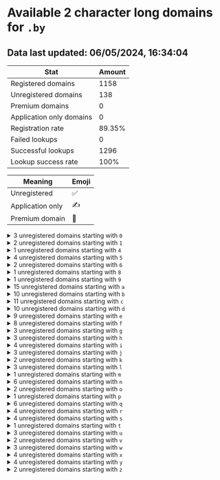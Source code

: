 # Available 2 character long domains for `.by`

## Data last updated: 06/05/2024, 16:34:04

|Stat|Amount|
|--|--|
|Registered domains|1158|
|Unregistered domains|138|
|Premium domains|0|
|Application only domains|0|
|Registration rate|89.35%|
|Failed lookups|0|
|Successful lookups|1296|
|Lookup success rate|100%|


|Meaning|Emoji|
|--|--|
|Unregistered|:white_check_mark:|
|Application only|:writing_hand:|
|Premium domain|:gem:|

<details>
<summary>3 unregistered domains starting with <bold><code>0</code></bold></summary>

|Type|Domain|
|--|--|
|:white_check_mark:|`08.by`|
|:white_check_mark:|`0g.by`|
|:white_check_mark:|`0n.by`|
</details>
<details>
<summary>2 unregistered domains starting with <bold><code>1</code></bold></summary>

|Type|Domain|
|--|--|
|:white_check_mark:|`1d.by`|
|:white_check_mark:|`1i.by`|
</details>
<details>
<summary>1 unregistered domains starting with <bold><code>4</code></bold></summary>

|Type|Domain|
|--|--|
|:white_check_mark:|`4v.by`|
</details>
<details>
<summary>4 unregistered domains starting with <bold><code>5</code></bold></summary>

|Type|Domain|
|--|--|
|:white_check_mark:|`52.by`|
|:white_check_mark:|`5a.by`|
|:white_check_mark:|`5m.by`|
|:white_check_mark:|`5x.by`|
</details>
<details>
<summary>2 unregistered domains starting with <bold><code>6</code></bold></summary>

|Type|Domain|
|--|--|
|:white_check_mark:|`69.by`|
|:white_check_mark:|`6p.by`|
</details>
<details>
<summary>1 unregistered domains starting with <bold><code>8</code></bold></summary>

|Type|Domain|
|--|--|
|:white_check_mark:|`8e.by`|
</details>
<details>
<summary>1 unregistered domains starting with <bold><code>9</code></bold></summary>

|Type|Domain|
|--|--|
|:white_check_mark:|`9o.by`|
</details>
<details>
<summary>15 unregistered domains starting with <bold><code>a</code></bold></summary>

|Type|Domain|
|--|--|
|:white_check_mark:|`a0.by`|
|:white_check_mark:|`a2.by`|
|:white_check_mark:|`af.by`|
|:white_check_mark:|`ag.by`|
|:white_check_mark:|`ah.by`|
|:white_check_mark:|`ai.by`|
|:white_check_mark:|`aj.by`|
|:white_check_mark:|`ak.by`|
|:white_check_mark:|`al.by`|
|:white_check_mark:|`am.by`|
|:white_check_mark:|`an.by`|
|:white_check_mark:|`at.by`|
|:white_check_mark:|`av.by`|
|:white_check_mark:|`ay.by`|
|:white_check_mark:|`az.by`|
</details>
<details>
<summary>10 unregistered domains starting with <bold><code>b</code></bold></summary>

|Type|Domain|
|--|--|
|:white_check_mark:|`b1.by`|
|:white_check_mark:|`b7.by`|
|:white_check_mark:|`bc.by`|
|:white_check_mark:|`bd.by`|
|:white_check_mark:|`be.by`|
|:white_check_mark:|`bf.by`|
|:white_check_mark:|`bh.by`|
|:white_check_mark:|`bn.by`|
|:white_check_mark:|`bw.by`|
|:white_check_mark:|`by.by`|
</details>
<details>
<summary>11 unregistered domains starting with <bold><code>c</code></bold></summary>

|Type|Domain|
|--|--|
|:white_check_mark:|`c0.by`|
|:white_check_mark:|`c2.by`|
|:white_check_mark:|`c3.by`|
|:white_check_mark:|`c4.by`|
|:white_check_mark:|`cf.by`|
|:white_check_mark:|`cg.by`|
|:white_check_mark:|`ch.by`|
|:white_check_mark:|`cj.by`|
|:white_check_mark:|`ck.by`|
|:white_check_mark:|`cl.by`|
|:white_check_mark:|`cn.by`|
</details>
<details>
<summary>10 unregistered domains starting with <bold><code>d</code></bold></summary>

|Type|Domain|
|--|--|
|:white_check_mark:|`d0.by`|
|:white_check_mark:|`d1.by`|
|:white_check_mark:|`d3.by`|
|:white_check_mark:|`d4.by`|
|:white_check_mark:|`d5.by`|
|:white_check_mark:|`d6.by`|
|:white_check_mark:|`d7.by`|
|:white_check_mark:|`dh.by`|
|:white_check_mark:|`dx.by`|
|:white_check_mark:|`dz.by`|
</details>
<details>
<summary>9 unregistered domains starting with <bold><code>e</code></bold></summary>

|Type|Domain|
|--|--|
|:white_check_mark:|`e4.by`|
|:white_check_mark:|`e5.by`|
|:white_check_mark:|`ea.by`|
|:white_check_mark:|`ei.by`|
|:white_check_mark:|`ek.by`|
|:white_check_mark:|`eo.by`|
|:white_check_mark:|`ep.by`|
|:white_check_mark:|`et.by`|
|:white_check_mark:|`eu.by`|
</details>
<details>
<summary>8 unregistered domains starting with <bold><code>f</code></bold></summary>

|Type|Domain|
|--|--|
|:white_check_mark:|`f5.by`|
|:white_check_mark:|`fc.by`|
|:white_check_mark:|`fd.by`|
|:white_check_mark:|`fe.by`|
|:white_check_mark:|`fg.by`|
|:white_check_mark:|`fh.by`|
|:white_check_mark:|`fu.by`|
|:white_check_mark:|`fx.by`|
</details>
<details>
<summary>3 unregistered domains starting with <bold><code>g</code></bold></summary>

|Type|Domain|
|--|--|
|:white_check_mark:|`g2.by`|
|:white_check_mark:|`gb.by`|
|:white_check_mark:|`gy.by`|
</details>
<details>
<summary>3 unregistered domains starting with <bold><code>h</code></bold></summary>

|Type|Domain|
|--|--|
|:white_check_mark:|`h8.by`|
|:white_check_mark:|`hf.by`|
|:white_check_mark:|`hp.by`|
</details>
<details>
<summary>4 unregistered domains starting with <bold><code>i</code></bold></summary>

|Type|Domain|
|--|--|
|:white_check_mark:|`i6.by`|
|:white_check_mark:|`ie.by`|
|:white_check_mark:|`iv.by`|
|:white_check_mark:|`iw.by`|
</details>
<details>
<summary>3 unregistered domains starting with <bold><code>j</code></bold></summary>

|Type|Domain|
|--|--|
|:white_check_mark:|`j2.by`|
|:white_check_mark:|`jg.by`|
|:white_check_mark:|`ji.by`|
</details>
<details>
<summary>2 unregistered domains starting with <bold><code>k</code></bold></summary>

|Type|Domain|
|--|--|
|:white_check_mark:|`k1.by`|
|:white_check_mark:|`kq.by`|
</details>
<details>
<summary>3 unregistered domains starting with <bold><code>l</code></bold></summary>

|Type|Domain|
|--|--|
|:white_check_mark:|`l8.by`|
|:white_check_mark:|`li.by`|
|:white_check_mark:|`lm.by`|
</details>
<details>
<summary>1 unregistered domains starting with <bold><code>m</code></bold></summary>

|Type|Domain|
|--|--|
|:white_check_mark:|`mu.by`|
</details>
<details>
<summary>6 unregistered domains starting with <bold><code>n</code></bold></summary>

|Type|Domain|
|--|--|
|:white_check_mark:|`n1.by`|
|:white_check_mark:|`nc.by`|
|:white_check_mark:|`nd.by`|
|:white_check_mark:|`nq.by`|
|:white_check_mark:|`nw.by`|
|:white_check_mark:|`nx.by`|
</details>
<details>
<summary>2 unregistered domains starting with <bold><code>o</code></bold></summary>

|Type|Domain|
|--|--|
|:white_check_mark:|`o6.by`|
|:white_check_mark:|`od.by`|
</details>
<details>
<summary>1 unregistered domains starting with <bold><code>p</code></bold></summary>

|Type|Domain|
|--|--|
|:white_check_mark:|`ps.by`|
</details>
<details>
<summary>6 unregistered domains starting with <bold><code>q</code></bold></summary>

|Type|Domain|
|--|--|
|:white_check_mark:|`q0.by`|
|:white_check_mark:|`q2.by`|
|:white_check_mark:|`qa.by`|
|:white_check_mark:|`qb.by`|
|:white_check_mark:|`qv.by`|
|:white_check_mark:|`qw.by`|
</details>
<details>
<summary>4 unregistered domains starting with <bold><code>r</code></bold></summary>

|Type|Domain|
|--|--|
|:white_check_mark:|`r0.by`|
|:white_check_mark:|`r6.by`|
|:white_check_mark:|`r7.by`|
|:white_check_mark:|`rh.by`|
</details>
<details>
<summary>4 unregistered domains starting with <bold><code>s</code></bold></summary>

|Type|Domain|
|--|--|
|:white_check_mark:|`s5.by`|
|:white_check_mark:|`s7.by`|
|:white_check_mark:|`sh.by`|
|:white_check_mark:|`sz.by`|
</details>
<details>
<summary>1 unregistered domains starting with <bold><code>t</code></bold></summary>

|Type|Domain|
|--|--|
|:white_check_mark:|`to.by`|
</details>
<details>
<summary>3 unregistered domains starting with <bold><code>u</code></bold></summary>

|Type|Domain|
|--|--|
|:white_check_mark:|`u0.by`|
|:white_check_mark:|`u6.by`|
|:white_check_mark:|`u7.by`|
</details>
<details>
<summary>2 unregistered domains starting with <bold><code>v</code></bold></summary>

|Type|Domain|
|--|--|
|:white_check_mark:|`v0.by`|
|:white_check_mark:|`vb.by`|
</details>
<details>
<summary>3 unregistered domains starting with <bold><code>w</code></bold></summary>

|Type|Domain|
|--|--|
|:white_check_mark:|`w2.by`|
|:white_check_mark:|`w9.by`|
|:white_check_mark:|`wu.by`|
</details>
<details>
<summary>4 unregistered domains starting with <bold><code>x</code></bold></summary>

|Type|Domain|
|--|--|
|:white_check_mark:|`xl.by`|
|:white_check_mark:|`xo.by`|
|:white_check_mark:|`xu.by`|
|:white_check_mark:|`xz.by`|
</details>
<details>
<summary>4 unregistered domains starting with <bold><code>y</code></bold></summary>

|Type|Domain|
|--|--|
|:white_check_mark:|`ya.by`|
|:white_check_mark:|`yg.by`|
|:white_check_mark:|`yv.by`|
|:white_check_mark:|`yx.by`|
</details>
<details>
<summary>2 unregistered domains starting with <bold><code>z</code></bold></summary>

|Type|Domain|
|--|--|
|:white_check_mark:|`z8.by`|
|:white_check_mark:|`zj.by`|
</details>